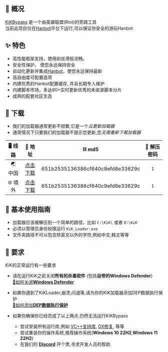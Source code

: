 ## 📣 概况

[KiKBypass](https://https://kik.cab) 是一个由英雄联盟(Riot)的旁路工具  
当前此项目仅在[Hanbot](https://hanbot.cc)平台下运行,可以保证你安全的游玩Hanbot

## ✨ 特色

* 高性能框架支持，使用如丝滑般流畅。
* 安全性保护， 使您永远保持安全
* 自动化更新并集成[Hanbot](https://hanbot.cc)，使您永远保持最新
* 高自由度可配置选项
* 内建优秀的Hanbot配置缓存, 并且长期专人维护
* 内建脚本市场，多达80+实时更新优秀的未收录脚本分片
* 成熟的配套社区生态

## 🚀 下载

* 我们的加载器通常更新不频繁,它是一个*云更新加载器*  
* 通常情况下只要我们的加载器不提示您更新,您*无需重新下载加载器*


|  🖥️ 线路   | 🔗 地址  | ⛓️ md5  | 🔑 解压密码  |
|  :----:  | :----:  | :----:  | :----:  |
| 🌏 中国  | [点击下载](https://hanbot.cc) | 651b2535136386cf640c9efd8e33629c | ```1```  |
| 🌐 境外  | [点击下载](https://hanbot.cc) | 651b2535136386cf640c9efd8e33629c | ```1```  |


## 🧾 基本使用指南
* 加载器应该被解压到一个简单的路径，比如 ```C:\KiK\``` 或者 ```D:\KiK```
* 必须以管理员身份权限运行 ```KiK_Loader.exe```
* 文件夹路径不可以包含除英文以外的字符,例如中文,韩文等等

## 📑 要求
KiK的正常运行有一些要求
- 请在运行KiK之前关闭**所有的杀毒软件** (包括**自带的Windows Defender**)  
  [📘如何关闭**Windows Defender**](./classroom?id=📘-关闭杀毒软件)  
  

- 如果你遇到了KiKLoader,崩溃,闪退等,请为你的KiK加载器添加DEP数据执行保护  
  [📗如何添加**DEP数据执行保护**](./classroom?id=📗-DEP数据执行保护)  

- 如果你确保你已经完成了以上两点,仍然无法运行KiKBypass  
  - 尝试安装所有运行库,例如 [VC++支持库](https://aka.ms/vs/17/release/vc_redist.x64.exe), [DX修复](https://www.microsoft.com/en-us/download/details.aspx?id=35), 等等
  - 尝试重装你的操作系统,推荐操作系统(**Windows 10 22H2**,**Windows 11 22H2**)
  - 在我们的 [**Discord**](https://discord.gg/8ZkpzWnm) 开个票,寻求开发人员的帮助